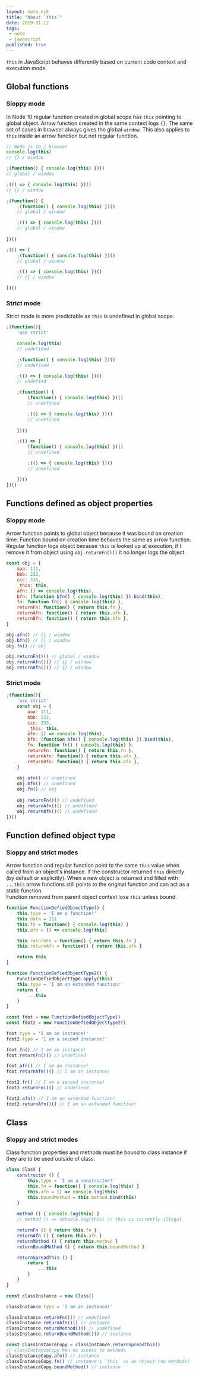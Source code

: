 ```yaml
---
layout: note.njk
title: "About `this`"
date: 2019-01-12
tags: 
 - note
 - javascript
published: true
---
```


`this` in JavaScript behaves differently based on current code context and execution mode.

Global functions
---

### Sloppy mode

In Node 10 regular function created in global scope has `this` pointing to global object. Arrow function created in the same context logs `{}`. The same set of cases in browser always gives the global `window`. This also applies to `this` inside an arrow function but not regular function.  

```js
// Node.js 10 / browser
console.log(this)
// {} / window

;(function() { console.log(this) })()
// global / window

;(() => { console.log(this) })()
// {} / window

;(function() { 
    ;(function() { console.log(this) })()
    // global / window

    ;(() => { console.log(this) })()
    // global / window
    
})()

;(() => { 
    ;(function() { console.log(this) })()
    // global / window

    ;(() => { console.log(this) })()
    // {} / window

})()
```

### Strict mode

Strict mode is more predictable as `this` is undefined in global scope.

```js
;(function(){
    'use strict'

    console.log(this)
    // undefined

    ;(function() { console.log(this) })()
    // undefined

    ;(() => { console.log(this) })()
    // undefied

    ;(function() { 
        (function() { console.log(this) })()
        // undefined

        ;(() => { console.log(this) })()
        // undefined
    
    })()

    ;(() => { 
        (function() { console.log(this) })()
        // undefined

        ;(() => { console.log(this) })()
        // undefined

    })()
})()
```

Functions defined as object properties
---

### Sloppy mode

Arrow function points to global object because it was bound on creation time. Function bound on creation time behaves the same as arrow function. Regular function logs object because `this` is looked up at execution, if I remove it from object using `obj.returnFn()()` it no longer logs the object.

```js
const obj = {
    aaa: 111,
    bbb: 222,
    ccc: 333,
    _this: this,
    afn: () => console.log(this),
    bfn: (function bfn() { console.log(this) }).bind(this),
    fn: function fn() { console.log(this) },
    returnFn: function() { return this.fn },
    returnAfn: function() { return this.afn },
    returnBfn: function() { return this.bfn },
}

obj.afn() // {} / window
obj.bfn() // {} / window
obj.fn() // obj

obj.returnFn()() // global / window
obj.returnAfn()() // {} / window
obj.returnBfn()() // {} / window
```

### Strict mode

```js
;(function(){
    'use strict'
    const obj = {
        aaa: 111,
        bbb: 222,
        ccc: 333,
        _this: this,
        afn: () => console.log(this),
        bfn: (function bfn() { console.log(this) }).bind(this),
        fn: function fn() { console.log(this) },
        returnFn: function() { return this.fn },
        returnAfn: function() { return this.afn },
        returnBfn: function() { return this.bfn },
    }
    
    obj.afn() // undefined
    obj.bfn() // undefined
    obj.fn() // obj
    
    obj.returnFn()() // undefined
    obj.returnAfn()() // undefined
    obj.returnBfn()() // undefined
})()
```

Function defined object type
---

### Sloppy and strict modes

Arrow function and regular function point to the same `this` value when called from an object's instance. If the constructor returned `this` directly (by default or explicitly). When a new object is returned and filled with `...this` arrow functions still points to the original function and can act as a static function.  
Function removed from parent object context lose `this` unless bound.

```js
function FunctionDefiedObjectType() {
    this.type = 'I am a function!'
    this.data = 111
    this.fn = function() { console.log(this) }
    this.afn = () => console.log(this)

    this.returnFn = function() { return this.fn }
    this.returnAfn = function() { return this.afn }

    return this
}

function FunctionDefiedObjectType2() {
    FunctionDefiedObjectType.apply(this)
    this.type = 'I am an extended function!'
    return {
        ...this
    }
}

const fdot = new FunctionDefiedObjectType()
const fdot2 = new FunctionDefiedObjectType2()

fdot.type = 'I am an instance!'
fdot2.type = 'I am a second instance!'

fdot.fn() // I am an instance!
fdot.returnFn()() // undefined

fdot.afn() // I am an instance!
fdot.returnAfn()() // I am an instance!

fdot2.fn() // I am a second instance!
fdot2.returnFn()() // undefined

fdot2.afn() // I am an extended function!
fdot2.returnAfn()() // I am an extended function!
```

Class
---

### Sloppy and strict modes

Class function properties and methods must be bound to class instance if they are to be used outside of class.

```js
class Class {
    constructor () {
        this.type = 'I am a constructor!'
        this.fn = function() { console.log(this) }
        this.afn = () => console.log(this)
        this.boundMethod = this.method.bind(this)
    }
    
    method () { console.log(this) }
    // method () => console.log(this) // this is currently illegal

    returnFn () { return this.fn }
    returnAfn () { return this.afn }
    returnMethod () { return this.method }
    returnBoundMethod () { return this.boundMethod }

    returnSpreadThis () {
        return {
            ...this
        }
    }
}

const classInstance = new Class()

classInstance.type = 'I am an instance!'

classInstance.returnFn()() // undefined
classInstance.returnAfn()() // instance
classInstance.returnMethod()() // undefined
classInstance.returnBoundMethod()() // instance

const classInstanceCopy = classInstance.returnSpreadThis()
// classInstanceCopy han no access to methods
classInstanceCopy.afn() // instance
classInstanceCopy.fn() // instance's `this` as an object (no methods)
classInstanceCopy.boundMethod() // instance
```